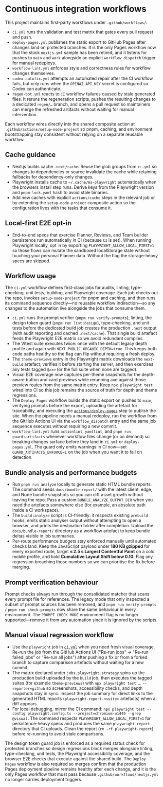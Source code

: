 # Continuous integration workflows

This project maintains first-party workflows under `.github/workflows/`:

- `ci.yml` runs the validation and test matrix that gates every pull request and push.
- `deploy-pages.yml` publishes the static export to GitHub Pages after changes land on protected branches. It is the only Pages
  workflow now that the stock `nextjs.yml` sample has been retired, and it listens for pushes to `main` and `work` alongside an
  explicit `workflow_dispatch` trigger for manual redeploys.
- `workflow-lint.yml` enforces style and correctness rules for workflow changes themselves.
- `codex-autofix.yml` attempts an automated repair after the CI workflow fails, but only runs when the `OPENAI_API_KEY` secret is configured so Codex can authenticate.
- `regen-bot.yml` reacts to `CI` workflow failures caused by stale generated files. It reruns the regeneration scripts, pushes the
  resulting changes to a dedicated `regen/…` branch, and opens a pull request so maintainers can merge the refreshed artifacts
  without waiting for manual intervention.

Each workflow wires directly into the shared composite action at `.github/actions/setup-node-project` so pnpm, caching, and environment bootstrapping stay consistent without relying on a separate reusable workflow.

## Cache guidance

- Next.js builds cache `.next/cache`. Reuse the glob groups from `ci.yml` so changes to dependencies or source invalidate the cache while retaining fallbacks for dependency-only changes.
- Playwright installs cache to `~/.cache/ms-playwright` automatically when the browsers install step runs. Derive keys from the Playwright version and `pnpm-lock.yaml` hash to avoid stale binaries.
- Add new caches with explicit `actions/cache` steps in the relevant job or by extending the `setup-node-project` composite action so the configuration lives with the tasks that consume it.

## Local-first E2E opt-in

- End-to-end specs that exercise Planner, Reviews, and Team builder persistence run automatically in CI (because `CI` is set). When running Playwright locally, opt in by exporting `PLAYWRIGHT_ALLOW_LOCAL_FIRST=1` so those flows can mutate the sandboxed localStorage state without touching your personal Planner data. Without the flag the storage-heavy specs are skipped.

## Workflow usage

The `ci.yml` workflow defines first-class jobs for audits, linting, type-checking, unit tests, building, and Playwright coverage. Each job checks out the repo, invokes `setup-node-project` for pnpm and caching, and then runs its command sequence directly—no reusable workflow indirection—so any changes to the automation live alongside the jobs that consume them.

- `ci.yml` runs the prompt verifier (`pnpm run verify-prompts`), linting, the design token guard (`pnpm run lint:design`), type-checking, and unit tests before the dedicated build job creates the production `.next` output (with audit reporting and cached `.next/cache`). That single build artefact feeds the Playwright E2E matrix so we avoid redundant compiles.
- The Vitest suite executes twice: once with the default legacy depth profile and again with `NEXT_PUBLIC_ORGANIC_DEPTH=true`. This keeps both code paths healthy so the flag can flip without requiring a fresh deploy.
- The `theme-previews` entry in the Playwright matrix downloads the `next-build` artefact, verifies it before starting the server, and then exercises any tests tagged `@axe` (or the full suite when none are tagged).
- Visual E2E coverage now captures per-theme snapshots for the depth-aware button and card previews while rerunning axe against those preview routes from the same matrix entry. Keep `npx playwright test` wired into CI so this job remains the source of truth for depth and theme regressions.
- The `Deploy Pages` workflow builds the static export on pushes to `main`, verifying prompts before the export, uploading the artefact for traceability, and executing the [`actions/deploy-pages`](https://github.com/actions/deploy-pages) step to publish the site. When the pipeline needs a manual redeploy, run the workflow from the GitHub Actions UI via the `workflow_dispatch`
  entry and the same job sequence executes without requiring a new commit.
- `workflow-lint.yml` runs `actionlint`, `yamllint`, and `pnpm run guard:artifacts` whenever workflow files change (or on demand) so breaking changes surface before they land in `ci.yml` or `deploy-pages.yml`. The guard only emits warnings in CI now—set `GUARD_ARTIFACTS_ENFORCE=1` on the job when you want it to fail on detection.

## Bundle analysis and performance budgets

- Run `pnpm run analyze` locally to generate static HTML bundle reports. The command seeds `docs/bundle-report/` with the latest client, edge, and Node bundle snapshots so you can diff asset growth without leaving the repo. Pass a custom `BUNDLE_ANALYZE_OUTPUT_DIR` when you need the artefacts somewhere else (for example, an absolute path inside a CI workspace).
- The `build:analyze` script is CI-friendly: it respects existing `prebuild` hooks, emits static analyser output without attempting to open a browser, and prints the destination folder after completion. Upload the `docs/bundle-report/` directory as a workflow artefact to keep bundle deltas visible in job summaries.
- Per-route performance budgets stay enforced manually until automated checks land. Keep the JavaScript payload under **180 KB gzipped** for every exported route, target **≤ 2.5 s Largest Contentful Paint** on a cold mobile profile, and hold **Cumulative Layout Shift below 0.10**. Flag any regression breaching those numbers so we can prioritise the fix before merging.

## Prompt verification behaviour

Prompt checks always run through the consolidated matcher that scans every prompt file for references. The legacy mode that only inspected a subset of prompt sources has been removed, and `pnpm run verify-prompts` / `pnpm run check-prompts` now share the same behaviour in every environment. The `PROMPT_CHECK_MODE` environment flag is no longer supported—remove it from any automation since it is ignored by the scripts.

## Manual visual regression workflow

- Use the `playwright` job in [`ci.yml`](../.github/workflows/ci.yml) when you need fresh visual coverage. Re-run the job from the GitHub Actions UI ("Re-run jobs" → "Re-run failed jobs" or "Re-run all jobs") after pushing a fix or from a forked branch to capture comparison artefacts without waiting for a new commit.
- The matrix declared under `jobs.playwright.strategy` spins up the production build uploaded by the `build` job, then executes the tagged suites (for example `theme-previews`) with `npx playwright test … --reporter=github` so screenshots, accessibility checks, and depth snapshots stay in sync. Inspect the job summary for direct links to the generated HTML reports (`playwright-report-<suite>` artefacts) when a diff appears.
- For local debugging, mirror the CI command: `npx playwright test --config playwright.config.ts --project=chromium-w1440 --grep @visual`. The command respects `PLAYWRIGHT_ALLOW_LOCAL_FIRST=1` for persistence-heavy specs and produces the same `playwright-report` directory that CI uploads. Clean the report (`rm -rf playwright-report`) before re-running to avoid stale comparisons.

The design token guard job is enforced as a required status check for protected branches so design regressions block merges alongside linting, type-checking, unit tests, the Playwright accessibility coverage, and the browser E2E checks that execute against the shared build. The `Deploy Pages` workflow is also required so merges confirm that the production Pages deployment pipeline remains healthy after each change, and it is the only Pages workflow that must pass because `.github/workflows/nextjs.yml` no longer carries deployment triggers.
